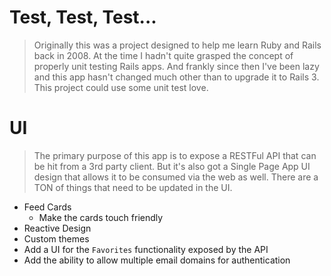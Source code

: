 # Test, Test, Test...
> Originally this was a project designed to help me learn Ruby and Rails back in 2008. At the time I hadn't quite grasped the concept of properly unit testing Rails apps. And frankly since then I've been lazy and this app hasn't changed much other than to upgrade it to Rails 3.
> This project could use some unit test love.

# UI
> The primary purpose of this app is to expose a RESTFul API that can be hit from a 3rd party client. But it's also got a Single Page App UI design that allows it to be consumed via the web as well.
> There are a TON of things that need to be updated in the UI.

* Feed Cards
	* Make the cards touch friendly
* Reactive Design
* Custom themes
* Add a UI for the `Favorites` functionality exposed by the API
* Add the ability to allow multiple email domains for authentication
